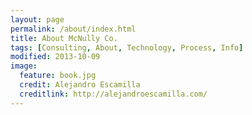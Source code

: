 ```yaml
---
layout: page
permalink: /about/index.html
title: About McNully Co.
tags: [Consulting, About, Technology, Process, Info]
modified: 2013-10-09
image:
  feature: book.jpg
  credit: Alejandro Escamilla
  creditlink: http://alejandroescamilla.com/
---
```


